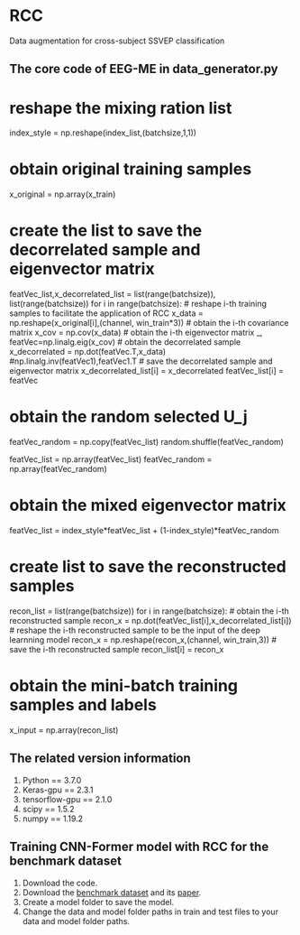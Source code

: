 # RCC
Data augmentation for cross-subject SSVEP classification

## The core code of EEG-ME in data_generator.py
# reshape the mixing ration list
index_style = np.reshape(index_list,(batchsize,1,1))
# obtain original training samples
x_original = np.array(x_train)
# create the list to save the decorrelated sample and eigenvector matrix
featVec_list,x_decorrelated_list = list(range(batchsize)), list(range(batchsize))
for i in range(batchsize):
    # reshape i-th training samples to facilitate the application of RCC
    x_data = np.reshape(x_original[i],(channel, win_train*3))
    # obtain the i-th covariance matrix
    x_cov = np.cov(x_data)
    # obtain the i-th eigenvector matrix
    _, featVec=np.linalg.eig(x_cov)
    # obtain the decorrelated sample
    x_decorrelated = np.dot(featVec.T,x_data) #np.linalg.inv(featVec1),featVec1.T
    # save the decorrelated sample and eigenvector matrix
    x_decorrelated_list[i] = x_decorrelated
    featVec_list[i] = featVec
# obtain the random selected U_j
featVec_random = np.copy(featVec_list)
random.shuffle(featVec_random)

featVec_list = np.array(featVec_list)
featVec_random = np.array(featVec_random)
# obtain the mixed eigenvector matrix
featVec_list = index_style*featVec_list + (1-index_style)*featVec_random
# create list to save the reconstructed samples
recon_list = list(range(batchsize))
for i in range(batchsize):
    # obtain the i-th reconstructed sample
    recon_x = np.dot(featVec_list[i],x_decorrelated_list[i])
    # reshape the i-th reconstructed sample to be the input of the deep learnning model
    recon_x = np.reshape(recon_x,(channel, win_train,3))
    # save the i-th reconstructed sample
    recon_list[i] = recon_x
# obtain the mini-batch training samples and labels
x_input = np.array(recon_list)



## The related version information
1. Python == 3.7.0
2. Keras-gpu == 2.3.1
3. tensorflow-gpu == 2.1.0
4. scipy == 1.5.2
5. numpy == 1.19.2
## Training CNN-Former model with RCC for the benchmark dataset
1. Download the code.
2. Download the [benchmark dataset](http://bci.med.tsinghua.edu.cn/download.html) and its [paper](https://ieeexplore.ieee.org/abstract/document/7740878).
3. Create a model folder to save the model.
4. Change the data and model folder paths in train and test files to your data and model folder paths.

